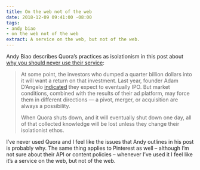 ```yaml
---
title: On the web not of the web
date: 2018-12-09 09:41:00 -08:00
tags:
- andy biao
- on the web not of the web
extract: A service on the web, but not of the web.
---
```


Andy Biao describes Quora’s practices as isolationism in this post about [why you should never use their service](https://waxy.org/2018/12/why-you-should-never-ever-use-quora/):

> At some point, the investors who dumped a quarter billion dollars into it will want a return on that investment. Last year, founder Adam D’Angelo [indicated](https://venturebeat.com/2017/04/21/quora-raises-85-million-to-expand-internationally-and-develop-its-ads-business/) they expect to eventually IPO. But market conditions, combined with the results of their ad platform, may force them in different directions — a pivot, merger, or acquisition are always a possibility.
> 
> When Quora shuts down, and it will eventually shut down one day, all of that collected knowledge will be lost unless they change their isolationist ethos.

I’ve never used Quora and I feel like the issues that Andy outlines in his post is probably why. The same thing applies to Pinterest as well – although I’m not sure about their API or content policies – whenever I’ve used it I feel like it’s a service on the web, but not of the web.